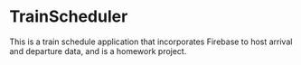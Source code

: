 # TrainScheduler
This is a train schedule application that incorporates Firebase to host arrival and departure data, and is a homework project.
